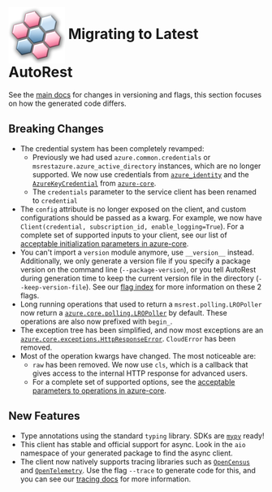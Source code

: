 # <img align="center" src="../images/logo.png">  Migrating to Latest AutoRest

See the [main docs][main_docs] for changes in versioning and flags, this section focuses on how the generated code differs.

## Breaking Changes

* The credential system has been completely revamped:
    - Previously we had used `azure.common.credentials` or `msrestazure.azure_active_directory` instances, which
    are no longer supported. We now use credentials from [`azure_identity`][azure_identity_credentials] and the [`AzureKeyCredential`][azure_key_credential] from
    [`azure-core`][azure_core_library].
    - The `credentials` parameter to the service client has been renamed to `credential`
* The `config` attribute is no longer exposed on the client, and custom configurations should be passed as a kwarg. For example, we now have `Client(credential, subscription_id, enable_logging=True`).
For a complete set of supported inputs to your client, see our list of [acceptable initialization parameters in azure-core][azure_core_init_parameters].
* You can't import a `version` module anymore, use `__version__` instead. Additionally, we only generate a version file if you specify a package version on the command line (`--package-version`), or you
tell AutoRest during generation time to keep the current version file in the directory (`--keep-version-file`). See our [flag index][flag_index] for more information on these 2 flags.
* Long running operations that used to return  a `msrest.polling.LROPoller` now return a [`azure.core.polling.LROPoller`][lro_poller_docs] by default. These operations are also now prefixed with `begin_`.
* The exception tree has been simplified, and now most exceptions are an [`azure.core.exceptions.HttpResponseError`][http_response_error]. `CloudError` has been removed.
* Most of the operation kwargs have changed. The most noticeable are:
    - `raw` has been removed. We now use `cls`, which is a callback that gives access to the internal HTTP response for advanced users.
    - For a complete set of supported options, see the [acceptable parameters to operations in azure-core][azure_core_operation_parameters].

## New Features

* Type annotations using the standard `typing` library. SDKs are [`mypy`][mypy] ready!
* This client has stable and official support for async. Look in the `aio` namespace of your generated package to find the async client.
* The client now natively supports tracing libraries such as [`OpenCensus`][open_census] and [`OpenTelemetry`][open_telemetry]. Use the flag `--trace` to generate
code for this, and you can see our [tracing docs][tracing_docs] for more information.


<!-- LINKS -->
[main_docs]: https://github.com/Azure/autorest/blob/master/docs/migrate/readme.md
[azure_identity_credentials]: https://github.com/Azure/azure-sdk-for-python/tree/master/sdk/identity/azure-identity#credentials
[azure_key_credential]: https://docs.microsoft.com/python/api/azure-core/azure.core.credentials.azurekeycredential?view=azure-python
[azure_core_library]: https://pypi.org/project/azure-core/
[azure_core_init_parameters]: https://github.com/Azure/azure-sdk-for-python/blob/master/sdk/core/azure-core/CLIENT_LIBRARY_DEVELOPER.md#available-policies
[flag_index]: https://github.com/Azure/autorest/blob/master/docs/generate/flags.md
[lro_poller_docs]: https://docs.microsoft.com/python/api/azure-core/azure.core.polling.lropoller?view=azure-python
[http_response_error]: https://docs.microsoft.com/python/api/azure-core/azure.core.exceptions.httpresponseerror?view=azure-python
[azure_core_operation_parameters]: https://github.com/Azure/azure-sdk-for-python/blob/master/sdk/core/azure-core/CLIENT_LIBRARY_DEVELOPER.md#available-policies
[mypy]: https://mypy.readthedocs.io/en/stable/introduction.html
[open_census]: https://opencensus.io/
[open_telemetry]: https://opentelemetry.io/
[tracing_docs]: ../client/tracing.md